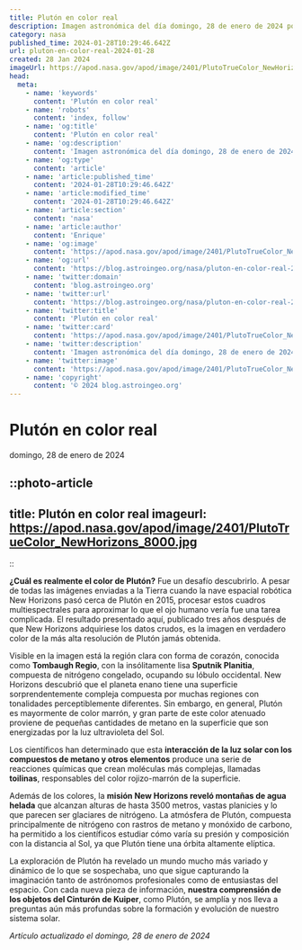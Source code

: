 ```yaml
---
title: Plutón en color real
description: Imagen astronómica del día domingo, 28 de enero de 2024 por la NASA; Plutón en color real
category: nasa
published_time: 2024-01-28T10:29:46.642Z
url: pluton-en-color-real-2024-01-28
created: 28 Jan 2024
imageUrl: https://apod.nasa.gov/apod/image/2401/PlutoTrueColor_NewHorizons_8000.jpg
head:
  meta:
    - name: 'keywords'
      content: 'Plutón en color real'
    - name: 'robots'
      content: 'index, follow'
    - name: 'og:title'
      content: 'Plutón en color real'
    - name: 'og:description'
      content: 'Imagen astronómica del día domingo, 28 de enero de 2024 por la NASA; Plutón en color real'
    - name: 'og:type'
      content: 'article'
    - name: 'article:published_time'
      content: '2024-01-28T10:29:46.642Z'
    - name: 'article:modified_time'
      content: '2024-01-28T10:29:46.642Z'
    - name: 'article:section'
      content: 'nasa'
    - name: 'article:author'
      content: 'Enrique'
    - name: 'og:image'
      content: 'https://apod.nasa.gov/apod/image/2401/PlutoTrueColor_NewHorizons_8000.jpg'
    - name: 'og:url'
      content: 'https://blog.astroingeo.org/nasa/pluton-en-color-real-2024-01-28'
    - name: 'twitter:domain'
      content: 'blog.astroingeo.org'
    - name: 'twitter:url'
      content: 'https://blog.astroingeo.org/nasa/pluton-en-color-real-2024-01-28'
    - name: 'twitter:title'
      content: 'Plutón en color real'
    - name: 'twitter:card'
      content: 'https://apod.nasa.gov/apod/image/2401/PlutoTrueColor_NewHorizons_8000.jpg'
    - name: 'twitter:description'
      content: 'Imagen astronómica del día domingo, 28 de enero de 2024 por la NASA; Plutón en color real'
    - name: 'twitter:image'
      content: 'https://apod.nasa.gov/apod/image/2401/PlutoTrueColor_NewHorizons_8000.jpg'
    - name: 'copyright'
      content: '© 2024 blog.astroingeo.org'
---
```

# Plutón en color real
domingo, 28 de enero de 2024


::photo-article
---
title: Plutón en color real
imageurl: https://apod.nasa.gov/apod/image/2401/PlutoTrueColor_NewHorizons_8000.jpg
---
::



**¿Cuál es realmente el color de Plutón?** Fue un desafío descubrirlo. A pesar de todas las imágenes enviadas a la Tierra cuando la nave espacial robótica New Horizons pasó cerca de Plutón en 2015, procesar estos cuadros multiespectrales para aproximar lo que el ojo humano vería fue una tarea complicada. El resultado presentado aquí, publicado tres años después de que New Horizons adquiriese los datos crudos, es la imagen en verdadero color de la más alta resolución de Plutón jamás obtenida.

Visible en la imagen está la región clara con forma de corazón, conocida como **Tombaugh Regio**, con la insólitamente lisa **Sputnik Planitia**, compuesta de nitrógeno congelado, ocupando su lóbulo occidental. New Horizons descubrió que el planeta enano tiene una superficie sorprendentemente compleja compuesta por muchas regiones con tonalidades perceptiblemente diferentes. Sin embargo, en general, Plutón es mayormente de color marrón, y gran parte de este color atenuado proviene de pequeñas cantidades de metano en la superficie que son energizadas por la luz ultravioleta del Sol.

Los científicos han determinado que esta **interacción de la luz solar con los compuestos de metano y otros elementos** produce una serie de reacciones químicas que crean moléculas más complejas, llamadas **toilinas**, responsables del color rojizo-marrón de la superficie.

Además de los colores, la **misión New Horizons reveló montañas de agua helada** que alcanzan alturas de hasta 3500 metros, vastas planicies y lo que parecen ser glaciares de nitrógeno. La atmósfera de Plutón, compuesta principalmente de nitrógeno con rastros de metano y monóxido de carbono, ha permitido a los científicos estudiar cómo varía su presión y composición con la distancia al Sol, ya que Plutón tiene una órbita altamente elíptica.

La exploración de Plutón ha revelado un mundo mucho más variado y dinámico de lo que se sospechaba, uno que sigue capturando la imaginación tanto de astrónomos profesionales como de entusiastas del espacio. Con cada nueva pieza de información, **nuestra comprensión de los objetos del Cinturón de Kuiper**, como Plutón, se amplía y nos lleva a preguntas aún más profundas sobre la formación y evolución de nuestro sistema solar.

_Artículo actualizado el domingo, 28 de enero de 2024_